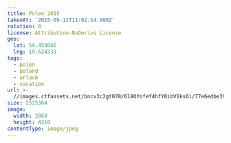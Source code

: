 ```yaml
---
title: Polen 2015
takenAt: '2015-09-11T11:02:14.000Z'
rotation: 0
license: Attribution-NoDerivs License
geo:
  lat: 54.450666
  lng: 19.624333
tags:
  - polen
  - poland
  - urlaub
  - vacation
url: >-
  //images.ctfassets.net/bncv3c2gt878/6l8OYofeY4hfY8ibV1ks6i/77e6edbe39afcd802539d36bb5f8114d/polen-2015_25931753336_o
size: 2525364
image:
  width: 2868
  height: 4310
contentType: image/jpeg
---
```


